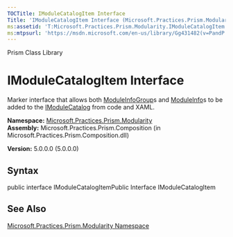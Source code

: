 ```yaml
---
TOCTitle: IModuleCatalogItem Interface
Title: 'IModuleCatalogItem Interface (Microsoft.Practices.Prism.Modularity)'
ms:assetid: 'T:Microsoft.Practices.Prism.Modularity.IModuleCatalogItem'
ms:mtpsurl: 'https://msdn.microsoft.com/en-us/library/Gg431482(v=PandP.50)'
---
```


Prism Class Library

IModuleCatalogItem Interface
============================

Marker interface that allows both [ModuleInfoGroup](https://msdn.microsoft.com/t:microsoft.practices.prism.modularity.moduleinfogroup)s and [ModuleInfo](https://msdn.microsoft.com/t:microsoft.practices.prism.modularity.moduleinfo)s to be added to the [IModuleCatalog](https://msdn.microsoft.com/t:microsoft.practices.prism.modularity.imodulecatalog) from code and XAML.

**Namespace:** [Microsoft.Practices.Prism.Modularity](https://msdn.microsoft.com/n:microsoft.practices.prism.modularity)
**Assembly:** Microsoft.Practices.Prism.Composition (in Microsoft.Practices.Prism.Composition.dll)

**Version:** 5.0.0.0 (5.0.0.0)

## Syntax


<span id="syntaxToggle"></span>public interface IModuleCatalogItemPublic Interface IModuleCatalogItem

See Also
--------


[Microsoft.Practices.Prism.Modularity Namespace](https://msdn.microsoft.com/n:microsoft.practices.prism.modularity)
